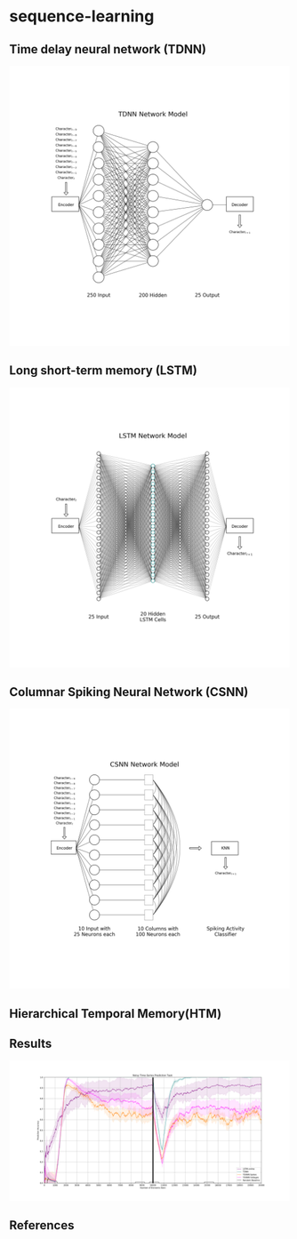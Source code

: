 # sequence-learning

## Time delay neural network (TDNN)

![TDNN](diagrams/tdnn.png)

## Long short-term memory (LSTM)

![LSTM](diagrams/lstm.png)

## Columnar Spiking Neural Network (CSNN)

![CSNN](diagrams/csnn.png)

## Hierarchical Temporal Memory(HTM)

## Results

![Results](results/results.png)


## References